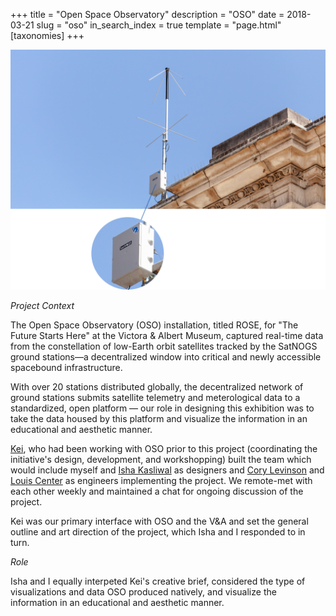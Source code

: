 +++
title = "Open Space Observatory"
description = "OSO"
date = 2018-03-21
slug = "oso"
in_search_index = true
template = "page.html"
[taxonomies]
+++

![](1.png)

_Project Context_

The Open Space Observatory (OSO) installation, titled ROSE, for "The Future Starts Here" at the Victora & Albert Museum, captured real-time data from the constellation of low-Earth orbit satellites tracked by the SatNOGS ground stations—a decentralized window into critical and newly accessible spacebound infrastructure.

With over 20 stations distributed globally, the decentralized network of ground stations submits satellite telemetry and meterological data to a standardized, open platform — our role in designing this exhibition was to take the data housed by this platform and visualize the information in an educational and aesthetic manner.

[Kei](https://twitter.com/keikreutler), who had been working with OSO prior to this project (coordinating the initiative's design, development, and workshopping) built the team which would include myself and [Isha Kasliwal](https://twitter.com/ikasliwal) as designers and [Cory Levinson](https://twitter.com/helveticade) and [Louis Center](https://louis.center/) as engineers implementing the project. We remote-met with each other weekly and maintained a chat for ongoing discussion of the project.

Kei was our primary interface with OSO and the V&A and set the general outline and art direction of the project, which Isha and I responded to in turn.

_Role_

Isha and I equally interpeted Kei's creative brief, considered the type of visualizations and data OSO produced natively, and visualize the information in an educational and aesthetic manner.
